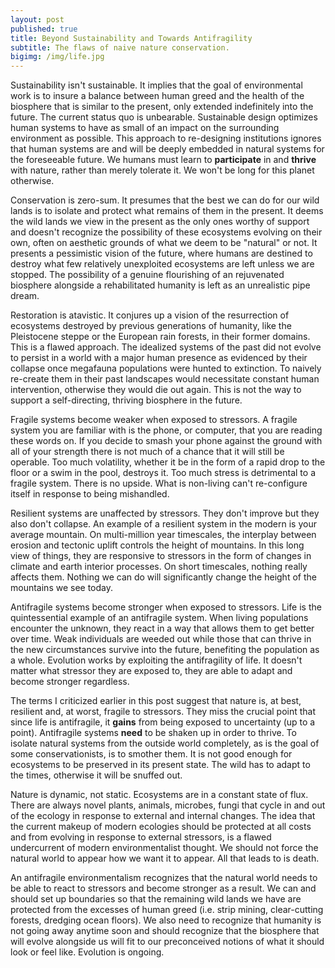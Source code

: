 ```yaml
---
layout: post
published: true
title: Beyond Sustainability and Towards Antifragility
subtitle: The flaws of naive nature conservation.
bigimg: /img/life.jpg
---
```

Sustainability isn't sustainable. It implies that the goal of environmental work is to insure a balance between human greed and the health of the biosphere that is similar to the present, only extended indefinitely into the future. The current status quo is unbearable. Sustainable design optimizes human systems to have as small of an impact on the surrounding environment as possible. This approach to re-designing institutions ignores that human systems are and will be deeply embedded in natural systems for the foreseeable future. We humans must learn to __participate__ in and __thrive__ with nature, rather than merely tolerate it. We won't be long for this planet otherwise. 

Conservation is zero-sum. It presumes that the best we can do for our wild lands is to isolate and protect what remains of them in the present. It deems the wild lands we view in the present as the only ones worthy of support and doesn't recognize the possibility of these ecosystems evolving on their own, often on aesthetic grounds of what we deem to be "natural" or not.  It presents a pessimistic vision of the future, where humans are destined to destroy what few relatively unexploited ecosystems are left unless we are stopped. The possibility of a genuine flourishing of an rejuvenated biosphere alongside a rehabilitated humanity is left as an unrealistic pipe dream.

Restoration is atavistic. It conjures up a vision of the resurrection of ecosystems destroyed by previous generations of humanity, like the Pleistocene steppe or the European rain forests, in their former domains. This is a flawed approach. The idealized systems of the past did not evolve to persist in a world with a major human presence as evidenced by their collapse once megafauna populations were hunted to extinction. To naively re-create them in their past landscapes would necessitate constant human intervention, otherwise they would die out again. This is not the way to support a self-directing, thriving biosphere in the future. 

Fragile systems become weaker when exposed to stressors. A fragile system you are familiar with is the phone, or computer, that you are reading these words on. If you decide to smash your phone against the ground with all of your strength there is not much of a chance that it will still be operable. Too much volatility, whether it be in the form of a rapid drop to the floor or a swim in the pool, destroys it. Too much stress is detrimental to a fragile system. There is no upside. What is non-living can't re-configure itself in response to being mishandled.

Resilient systems are unaffected by stressors. They don't improve but they also don't collapse. An example of a resilient system in the modern is your average mountain. On multi-million year timescales, the interplay between  erosion and tectonic uplift controls the height of mountains. In this long view of things, they are responsive to stressors in the form of changes in climate and earth interior processes. On short timescales, nothing really affects them. Nothing we can do will significantly change the height of the mountains we see today.

Antifragile systems become stronger when exposed to stressors. Life is the quintessential example of an antifragile system.  When living populations encounter the unknown, they react in a way that allows them to get better over time. Weak individuals are weeded out while those that can thrive in the new circumstances survive into the future, benefiting the population as a whole. Evolution works by exploiting the antifragility of life. It doesn't matter what stressor they are exposed to, they are able to adapt and become stronger regardless.

The terms I criticized earlier in this post suggest that nature is, at best, resilient and, at worst, fragile to stressors. They miss the crucial point that since life is antifragile, it __gains__ from being exposed to uncertainty (up to a point). Antifragile systems __need__ to be shaken up in order to thrive. To isolate natural systems from the outside world completely, as is the goal of some conservationists, is to smother them. It is not good enough for ecosystems to be preserved in its present state. The wild has to adapt to the times, otherwise it will be snuffed out.

Nature is dynamic, not static. Ecosystems are in a constant state of flux. There are always novel plants, animals, microbes, fungi that cycle in and out of the ecology in response to external and internal changes. The idea that the current makeup of modern ecologies should be protected at all costs and from evolving in response to external stressors, is a flawed undercurrent of modern environmentalist thought. We should not force the natural world to appear how we want it to appear. All that leads to is death.

An antifragile environmentalism recognizes that the natural world needs to be able to react to stressors and become stronger as a result. We can and should set up boundaries so that the remaining wild lands we have are protected from the excesses of human greed (i.e. strip mining, clear-cutting forests, dredging ocean floors). We also need to recognize that humanity is not going away anytime soon and should recognize that the biosphere that will evolve alongside us will fit to our preconceived notions of what it should look or feel like. Evolution is ongoing.
